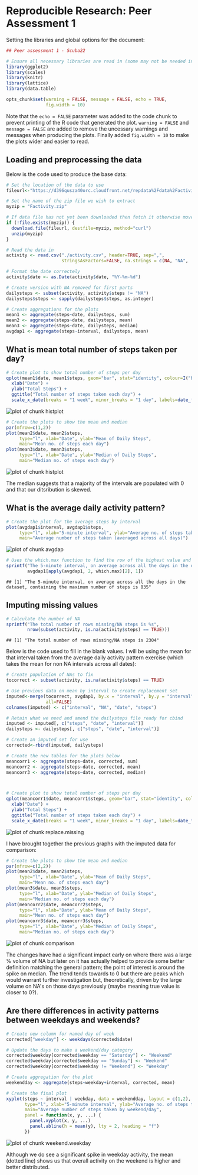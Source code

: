 # Reproducible Research: Peer Assessment 1

Setting the libraries and global options for the document:

```r
## Peer assessment 1 - Scuba22

# Ensure all necessary libraries are read in (some may not be needed in final cut)
library(ggplot2)
library(scales)
library(knitr)
library(lattice) 
library(data.table)

opts_chunk$set(warning = FALSE, message = FALSE, echo = TRUE, 
               fig.width = 10)
```
Note that the `echo = FALSE` parameter was added to the code chunk to prevent printing of the R code that generated the plot.  `warning = FALSE` and `message = FALSE` are added to remove the uncessary warnings and messages when producing the plots.  Finally added `fig.width = 10` to make the plots wider and easier to read.


## Loading and preprocessing the data

Below is the code used to produce the base data:

```r
# Set the location of the data to use
fileurl<-"https://d396qusza40orc.cloudfront.net/repdata%2Fdata%2Factivity.zip"

# Set the name of the zip file we wish to extract
myzip = "Factivity.zip"

# If data file has not yet been downloaded then fetch it otherwise move on
if (!file.exists(myzip)) {
  download.file(fileurl, destfile=myzip, method="curl")
  unzip(myzip)
}

# Read the data in
activity <- read.csv("./activity.csv", header=TRUE, sep=",", 
                     stringsAsFactors=FALSE, na.strings = c(NA, "NA", 'NA'))

# Format the date correctely
activity$date <- as.Date(activity$date, "%Y-%m-%d")

# Create version with NA removed for first parts
dailysteps <- subset(activity, activity$steps != "NA")
dailysteps$steps <- sapply(dailysteps$steps, as.integer)

# Create aggregations for the plots
mean1 <- aggregate(steps~date, dailysteps, sum)
mean2 <- aggregate(steps~date, dailysteps, mean)
mean3 <- aggregate(steps~date, dailysteps, median)
avgdap1 <- aggregate(steps~interval, dailysteps, mean)
```


## What is mean total number of steps taken per day?


```r
# Create plot to show total number of steps per day
qplot(mean1$date, mean1$steps, geom="bar", stat="identity", colour=I("black"), fill = I("blue")) + 
  xlab("Date") +
  ylab("Total Steps") +
  ggtitle("Total number of steps taken each day") +
  scale_x_date(breaks = "1 week", minor_breaks = "1 day", labels=date_format("%D"))
```

![plot of chunk histplot](figure/histplot1.png) 

```r
# Create the plots to show the mean and median
par(mfrow=c(1,2)) 
plot(mean2$date, mean2$steps, 
     type="l", xlab="Date", ylab="Mean of Daily Steps",
     main="Mean no. of steps each day")
plot(mean3$date, mean3$steps, 
     type="l", xlab="Date", ylab="Median of Daily Steps",
     main="Median no. of steps each day")
```

![plot of chunk histplot](figure/histplot2.png) 

The median suggests that a majority of the intervals are populated with 0 and that our ditsribution is skewed.


## What is the average daily activity pattern?


```r
# Create the plot for the average steps by interval
plot(avgdap1$interval, avgdap1$steps, 
     type="l", xlab="5-minute interval", ylab="Average no. of steps taken",
     main="Average number of steps taken (averaged across all days)")
```

![plot of chunk avgdap](figure/avgdap.png) 

```r
# Uses the which.max function to find the row of the highest value and display it
sprintf("The 5-minute interval, on average across all the days in the dataset, containing the maximum number of steps is %s", 
        avgdap1[apply(avgdap1, 2, which.max)[2], 1])
```

```
## [1] "The 5-minute interval, on average across all the days in the dataset, containing the maximum number of steps is 835"
```


## Imputing missing values


```r
# Calculate the number of NA
sprintf("The total number of rows missing/NA steps is %s", 
        nrow(subset(activity, is.na(activity$steps) == TRUE)))
```

```
## [1] "The total number of rows missing/NA steps is 2304"
```

Below is the code used to fill in the blank values.  I will be using the mean for that interval taken from the average daily activity pattern exercise (which takes the mean for non NA intervals across all dates):


```r
# Create population of NAs to fix
tocorrect <- subset(activity, is.na(activity$steps) == TRUE)

# Use previous data on mean by interval to create replacement set
imputed<-merge(tocorrect, avgdap1, by.x = "interval", by.y = "interval", 
               all=FALSE)
colnames(imputed) <- c("interval", "NA", "date", "steps")

# Retain what we need and amend the dailysteps file ready for cbind
imputed <- imputed[, c("steps", "date", "interval")]
dailysteps <- dailysteps[, c("steps", "date", "interval")]

# Create an imputed set for use
corrected<-rbind(imputed, dailysteps)

# Create the new tables for the plots below
meancorr1 <- aggregate(steps~date, corrected, sum)
meancorr2 <- aggregate(steps~date, corrected, mean)
meancorr3 <- aggregate(steps~date, corrected, median)



# Create plot to show total number of steps per day
qplot(meancorr1$date, meancorr1$steps, geom="bar", stat="identity", colour=I("black"), fill = I("blue")) + 
  xlab("Date") +
  ylab("Total Steps") +
  ggtitle("Total number of steps taken each day") +
  scale_x_date(breaks = "1 week", minor_breaks = "1 day", labels=date_format("%D"))
```

![plot of chunk replace.missing](figure/replace.missing.png) 

I have brought together the previous graphs with the imputed data for comparison:


```r
# Create the plots to show the mean and median
par(mfrow=c(2,2)) 
plot(mean2$date, mean2$steps, 
     type="l", xlab="Date", ylab="Mean of Daily Steps",
     main="Mean no. of steps each day")
plot(mean3$date, mean3$steps, 
     type="l", xlab="Date", ylab="Median of Daily Steps",
     main="Median no. of steps each day")
plot(meancorr2$date, meancorr2$steps, 
     type="l", xlab="Date", ylab="Mean of Daily Steps",
     main="Mean no. of steps each day")
plot(meancorr3$date, meancorr3$steps, 
     type="l", xlab="Date", ylab="Median of Daily Steps",
     main="Median no. of steps each day")
```

![plot of chunk comparison](figure/comparison.png) 

The changes have had a significant impact early on where there was a large % volume of NA but later on it has actually helped to provide some better definition matching the general pattern; the point of interest is around the spike on median.  The trend tends towards to 0 but there are peaks which would warrant further investigation but, theoretically, driven by the large volume on NA's on those days previously (maybe meaning true value is closer to 0?).

## Are there differences in activity patterns between weekdays and weekends?

```r
# Create new column for named day of week
corrected["weekday"] <- weekdays(corrected$date)

# Update the days to make a weekend/day category
corrected$weekday[corrected$weekday == "Saturday"] <- "Weekend"
corrected$weekday[corrected$weekday == "Sunday"] <- "Weekend"
corrected$weekday[corrected$weekday != "Weekend"] <- "Weekday"

# Create aggregation for the plot
weekendday <- aggregate(steps~weekday+interval, corrected, mean)

# Create the final plot
xyplot(steps ~ interval | weekday, data = weekendday, layout = c(1,2),
       type="l", xlab="5-minute interval", ylab="Average no. of steps taken",
       main="Average number of steps taken by weekend/day", 
       panel = function(x, y, ...) {
         panel.xyplot(x, y, ...) 
         panel.abline(h = mean(y), lty = 2, heading = "f") 
       })
```

![plot of chunk weekend.weekday](figure/weekend.weekday.png) 

Although we do see a significant spike in weekday activity, the mean (dotted line) shows us that overall activity on the weekend is higher and better distributed.

